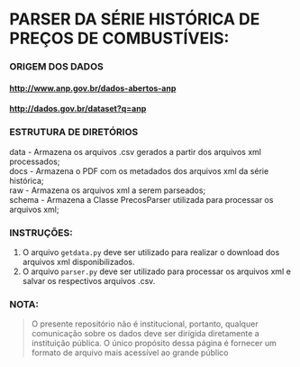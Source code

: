 # PARSER DA SÉRIE HISTÓRICA DE PREÇOS DE COMBUSTÍVEIS:
### ORIGEM DOS DADOS
#### http://www.anp.gov.br/dados-abertos-anp
#### http://dados.gov.br/dataset?q=anp

### ESTRUTURA DE DIRETÓRIOS
data - Armazena os arquivos .csv gerados a partir dos arquivos xml processados;<br>
docs - Armazena o PDF com os metadados dos arquivos xml da série histórica;<br>
raw - Armazena os arquivos xml a serem parseados;<br>
schema - Armazena a Classe PrecosParser utilizada para processar os arquivos xml;<br>

### INSTRUÇÕES:

1. O arquivo `getdata.py` deve ser utilizado para realizar o download dos arquivos xml disponibilizados.
2. O arquivo `parser.py` deve ser utilizado para processar os arquivos xml e salvar os respectivos arquivos .csv.

### **NOTA:**

> O presente repositório não é institucional, portanto, qualquer comunicação sobre os dados deve ser dirigida diretamente a instituição pública. O único propósito dessa página é fornecer um formato de arquivo mais acessível ao grande público


